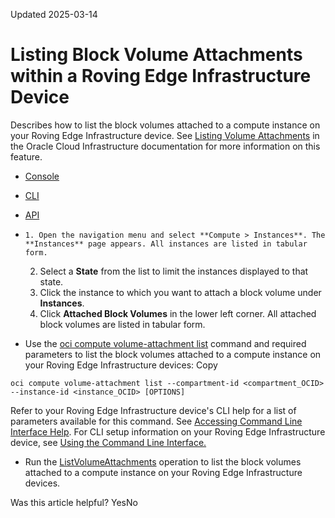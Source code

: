 Updated 2025-03-14
# Listing Block Volume Attachments within a Roving Edge Infrastructure Device
Describes how to list the block volumes attached to a compute instance on your Roving Edge Infrastructure device.
See [Listing Volume Attachments](https://docs.oracle.com/iaas/Content/Block/Tasks/listingvolumeattachments.htm) in the Oracle Cloud Infrastructure documentation for more information on this feature.
  * [Console](https://docs.oracle.com/en-us/iaas/Content/Rover/Block_Volume/Attachment/list_volume-attachment.htm)
  * [CLI](https://docs.oracle.com/en-us/iaas/Content/Rover/Block_Volume/Attachment/list_volume-attachment.htm)
  * [API](https://docs.oracle.com/en-us/iaas/Content/Rover/Block_Volume/Attachment/list_volume-attachment.htm)


  *     1. Open the navigation menu and select **Compute > Instances**. The **Instances** page appears. All instances are listed in tabular form.
    2. Select a **State** from the list to limit the instances displayed to that state.
    3. Click the instance to which you want to attach a block volume under **Instances**.
    4. Click **Attached Block Volumes** in the lower left corner. All attached block volumes are listed in tabular form.
  * Use the [oci compute volume-attachment list](https://docs.oracle.com/iaas/tools/oci-cli/latest/oci_cli_docs/cmdref/compute/volume-attachment/list.html) command and required parameters to list the block volumes attached to a compute instance on your Roving Edge Infrastructure devices:
Copy
```
oci compute volume-attachment list --compartment-id <compartment_OCID> --instance-id <instance_OCID> [OPTIONS]
```

Refer to your Roving Edge Infrastructure device's CLI help for a list of parameters available for this command. See [Accessing Command Line Interface Help](https://docs.oracle.com/en-us/iaas/Content/Rover/Access/cli_install.htm#CLIAccessHelp).
For CLI setup information on your Roving Edge Infrastructure device, see [Using the Command Line Interface.](https://docs.oracle.com/en-us/iaas/Content/Rover/Access/cli_install.htm#CLI "Describes how to use the Command Line Interface to access a a Roving Edge Infrastructure device.")
  * Run the [ListVolumeAttachments](https://docs.oracle.com/iaas/api/#/en/iaas/latest/VolumeAttachment/ListVolumeAttachments) operation to list the block volumes attached to a compute instance on your Roving Edge Infrastructure devices. 


Was this article helpful?
YesNo

